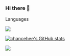 ### Hi there 👋




Languages

<img src="https://img.shields.io/badge/Python-3776AB?style=flat-square&logo=Python&logoColor=white"/>

[![chancehee's GitHub stats](https://github-readme-stats.vercel.app/api?username=chancehee)](https://github.com/anuraghazra/github-readme-stats)

<img src="http://mazassumnida.wtf/api/v2/generate_badge?boj=rkshktmshk">


<!--
**chancehee/chancehee** is a ✨ _special_ ✨ repository because its `README.md` (this file) appears on your GitHub profile.

Here are some ideas to get you started:

- 🔭 I’m currently working on ...
- 🌱 I’m currently learning ...
- 👯 I’m looking to collaborate on ...
- 🤔 I’m looking for help with ...
- 💬 Ask me about ...
- 📫 How to reach me: ...
- 😄 Pronouns: ...
- ⚡ Fun fact: ...
-->


